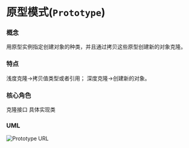 # 原型模式(`Prototype`)

### 概念
用原型实例指定创建对象的种类，并且通过拷贝这些原型创建新的对象克隆。

### 特点
浅度克隆->拷贝值类型或者引用；
深度克隆->创建新的对象。

### 核心角色
克隆接口
具体实现类

### UML
![Prototype URL](https://upload-images.jianshu.io/upload_images/1893416-5516d555805d62db.png?imageMogr2/auto-orient/strip%7CimageView2/2/w/1240)
